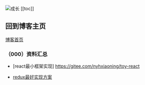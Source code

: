 
![成长](/images/home.png)
[[toc]]


## 回到博客主页
[博客首页](./../README.md)  


### （000）资料汇总
- [react最小框架实现]
https://gitee.com/nyhxiaoning/toy-react

- [redux最好实现方案](https://juejin.cn/post/7101688098781659172)



